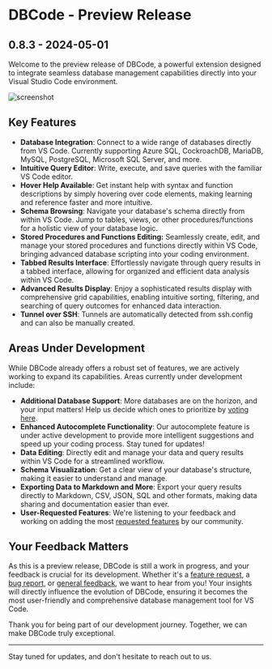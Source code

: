# DBCode - Preview Release
 
## 0.8.3 - 2024-05-01

Welcome to the preview release of DBCode, a powerful extension designed to integrate seamless database management capabilities directly into your Visual Studio Code environment.

![screenshot](https://raw.githubusercontent.com/dbcodeio/public/main/public/screenshot.png)

## Key Features

- **Database Integration**: Connect to a wide range of databases directly from VS Code. Currently supporting Azure SQL, CockroachDB, MariaDB, MySQL, PostgreSQL, Microsoft SQL Server, and more.
- **Intuitive Query Editor**: Write, execute, and save queries with the familiar VS Code editor.
- **Hover Help Available**: Get instant help with syntax and function descriptions by simply hovering over code elements, making learning and reference faster and more intuitive.
- **Schema Browsing**: Navigate your database's schema directly from within VS Code. Jump to tables, views, or other procedures/functions for a holistic view of your database logic.
- **Stored Procedures and Functions Editing:** Seamlessly create, edit, and manage your stored procedures and functions directly within VS Code, bringing advanced database scripting into your coding environment.
- **Tabbed Results Interface**: Effortlessly navigate through query results in a tabbed interface, allowing for organized and efficient data analysis within VS Code.
- **Advanced Results Display**: Enjoy a sophisticated results display with comprehensive grid capabilities, enabling intuitive sorting, filtering, and searching of query outcomes for enhanced data interaction.
- **Tunnel over SSH**: Tunnels are automatically detected from ssh.config and can also be manually created.

## Areas Under Development

While DBCode already offers a robust set of features, we are actively working to expand its capabilities. Areas currently under development include:

- **Additional Database Support**: More databases are on the horizon, and your input matters! Help us decide which ones to prioritize by [voting here](https://github.com/orgs/dbcodeio/discussions/1).
- **Enhanced Autocomplete Functionality**: Our autocomplete feature is under active development to provide more intelligent suggestions and speed up your coding process. Stay tuned for updates!
- **Data Editing**: Directly edit and manage your data and query results within VS Code for a streamlined workflow.
- **Schema Visualization**: Get a clear view of your database's structure, making it easier to understand and manage.
- **Exporting Data to Markdown and More**: Export your query results directly to Markdown, CSV, JSON, SQL and other formats, making data sharing and documentation easier than ever.
- **User-Requested Features**: We're listening to your feedback and working on adding the most [requested features](https://github.com/orgs/dbcodeio/discussions/categories/ideas) by our community.

## Your Feedback Matters

As this is a preview release, DBCode is still a work in progress, and your feedback is crucial for its development. Whether it's a [feature request](https://github.com/orgs/dbcodeio/discussions/categories/ideas), a [bug report](https://github.com/dbcodeio/public), or [general feedback](https://github.com/orgs/dbcodeio/discussions/categories/general), we want to hear from you! Your insights will directly influence the evolution of DBCode, ensuring it becomes the most user-friendly and comprehensive database management tool for VS Code.

Thank you for being part of our development journey. Together, we can make DBCode truly exceptional.

---

Stay tuned for updates, and don't hesitate to reach out to us.

